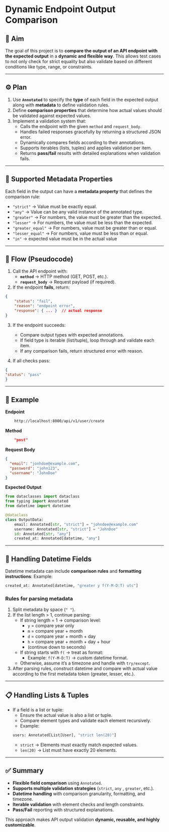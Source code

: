 # Dynamic Endpoint Output Comparison

## 📌 Aim
The goal of this project is to **compare the output of an API endpoint with the expected output** in a **dynamic and flexible way**. This allows test cases to not only check for strict equality but also validate based on different conditions like type, range, or constraints.

---

## ⚙️ Plan

1. Use **`Annotated`** to specify the **type** of each field in the expected output along with **metadata** to define validation rules.
2. Define **comparison properties** that determine how actual values should be validated against expected values.
3. Implement a validation system that:
   - Calls the endpoint with the given `method` and `request_body`.
   - Handles failed responses gracefully by returning a structured JSON error.
   - Dynamically compares fields according to their annotations.
   - Supports iterables (lists, tuples) and applies validation per item.
   - Returns **pass/fail** results with detailed explanations when validation fails.

---

## 📑 Supported Metadata Properties

Each field in the output can have a **metadata property** that defines the comparison rule:

- `"strict"` → Value must be exactly equal.
- `"any"` → Value can be any valid instance of the annotated type.
- `"greater"` → For numbers, the value must be greater than the expected.
- `"lesser"` → For numbers, the value must be less than the expected.
- `"greater_equal"` → For numbers, value must be greater than or equal.
- `"lesser_equal"` → For numbers, value must be less than or equal.
- `"in"` -> expected value must be in the actual value

---

## 🔄 Flow (Pseudocode)

1. Call the API endpoint with:
    - **`method`** → HTTP method (GET, POST, etc.).
    - **`request_body`** → Request payload (if required).
2. If the endpoint **fails**, return:
```json
{
    "status": "fail",
    "reason": "endpoint error",
    "response": { ... }  // actual response
}
```

3. If the endpoint succeeds:
    - Compare output types with expected annotations.
    - If field type is iterable (list/tuple), loop through and validate each item.
    - If any comparison fails, return structured error with reason.

4. If all checks pass:
```json
{
"status": "pass"
}
```

---  
##  📝 Example

**Endpoint**
```bash
    http://localhost:8000/api/v1/user/create
```

**Method**
```json
    "post"
```

**Request Body**
```json
{
  "email": "jonhdoe@example.com",
  "password": "john123",
  "username": "JohnDoe"
}
```

**Expected Output**
```python
from dataclasses import dataclass
from typing import Annotated
from datetime import datetime

@dataclass
class OutputData:
    email: Annotated[str, "strict"] = "johndoe@example.com"
    username: Annotated[str, "strict"] = "JohnDoe"
    id: Annotated[str, "any"]
    created_at: Annotated[datetime, "any"]
```
---

## 📅 Handling Datetime Fields
Datetime metadata can include **comparison rules** and **formatting instructions**:
Example:
```python
created_at: Annotated[datetime, "greater y f(Y-M-D:T) utc"]
```
### Rules for parsing metadata
1. Split metadata by space (`" "`).
2. If the list length > 1, continue parsing:
    - If string length = 1 → comparison level:
        - `y` = compare year only
        - `m` = compare year + month
        - `d` = compare year + month + day
        - `h` = compare year + month + day + hour
        - (continue down to seconds)
    - If string starts with `f(` → treat as format:
        - Example: `f(Y-M-D:T)` → custom datetime format.
    - Otherwise, assume it’s a timezone and handle with `try/except`.
3. After parsing rules, construct datetime and compare with actual value according to the first metadata token (greater, lesser, etc.).

---
## 📋 Handling Lists & Tuples
- If a field is a list or tuple:
    - Ensure the actual value is also a list or tuple.
    - Compare element types and validate each element recursively.
    - Example:
    ```python
    users: Annotated[List[User], "strict len(20)"]
    ```
    - `strict` → Elements must exactly match expected values.
    - `len(20)` → List must have exactly 20 elements.

---

## ✅ Summary
- **Flexible field comparison** using `Annotated`.
- **Supports multiple validation strategies** (`strict`, `any` , `greater`, etc.).
- **Datetime handling** with comparison granularity, formatting, and timezone.
- **Iterable validation** with element checks and length constraints.
- **Pass/Fail** reporting with structured explanations.

This approach makes API output validation **dynamic, reusable, and highly customizable**.